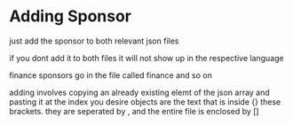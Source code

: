 # Adding Sponsor
just add the sponsor to both relevant json files 

if you dont add it to both files it will not show up in the respective language

finance sponsors go in the file called finance and so on

adding involves copying an already existing elemt of the json array and pasting it at the index you desire
objects are the text that is inside {} these brackets. they are seperated by , and the entire file is enclosed by []
